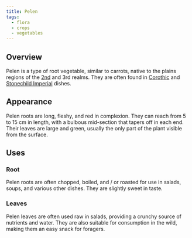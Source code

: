 ```yaml
---
title: Pelen
tags:
  - flora
  - crops
  - vegetables
---
```

## Overview
Pelen is a type of root vegetable, similar to carrots, native to the plains regions of the [2nd](lore/2nd-realm.md) and 3rd realms. They are often found in [Corothic](lore/2nd-realm/coroth.md) and [Stonechild Imperial](lore/empire-of-the-petrified-child) dishes.
## Appearance
Pelen roots are long, fleshy, and red in complexion. They can reach from 5 to 15 cm in length, with a bulbous mid-section that tapers off in each end. Their leaves are large and green, usually the only part of the plant visible from the surface.
## Uses
### Root
Pelen roots are often chopped, boiled, and / or roasted for use in salads, soups, and various other dishes. They are slightly sweet in taste.
### Leaves
Pelen leaves are often used raw in salads, providing a crunchy source of nutrients and water. They are also suitable for consumption in the wild, making them an easy snack for foragers.
